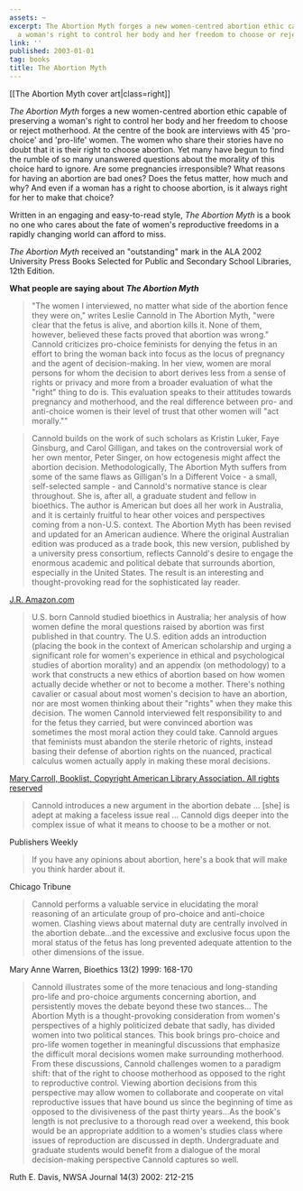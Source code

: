```yaml
---
assets: ~
excerpt: The Abortion Myth forges a new women-centred abortion ethic capable of preserving
  a woman's right to control her body and her freedom to choose or reject motherhood.
link: ''
published: 2003-01-01
tag: books
title: The Abortion Myth
---
```

[[The Abortion Myth cover art|class=right]] 

*The Abortion Myth* forges a new women-centred abortion ethic capable of preserving a woman's right to control her body and her freedom to choose or reject motherhood. At the centre of the book are interviews with 45 'pro-choice' and 'pro-life' women. The women who share their stories have no doubt that it is their right to choose abortion. Yet many have begun to find the rumble of so many unanswered questions about the morality of this choice hard to ignore. Are some pregnancies irresponsible? What reasons for having an abortion are bad ones? Does the fetus matter, how much and why? And even if a woman has a right to choose abortion, is it always right for her to make that choice?

Written in an engaging and easy-to-read style, *The Abortion Myth* is a book no one who cares about the fate of women's reproductive freedoms in a rapidly changing world can afford to miss.

*The Abortion Myth* received an "outstanding" mark in the ALA 2002 University Press Books Selected for Public and Secondary School Libraries, 12th Edition.

**What people are saying about** ***The Abortion Myth***

> "The women I interviewed, no matter what side of the abortion fence they were on," writes Leslie Cannold in The Abortion Myth, "were clear that the fetus is alive, and abortion kills it. None of them, however, believed these facts proved that abortion was wrong." Cannold criticizes pro-choice feminists for denying the fetus in an effort to bring the woman back into focus as the locus of pregnancy and the agent of decision-making. In her view, women are moral persons for whom the decision to abort derives less from a sense of rights or privacy and more from a broader evaluation of what the "right" thing to do is. This evaluation speaks to their attitudes towards pregnancy and motherhood, and the real difference between pro- and anti-choice women is their level of trust that other women will "act morally.""

> Cannold builds on the work of such scholars as Kristin Luker, Faye Ginsburg, and Carol Gilligan, and takes on the controversial work of her own mentor, Peter Singer, on how ectogenesis might affect the abortion decision. Methodologically, The Abortion Myth suffers from some of the same flaws as Gilligan's In a Different Voice - a small, self-selected sample - and Cannold's normative stance is clear throughout. She is, after all, a graduate student and fellow in bioethics. The author is American but does all her work in Australia, and it is certainly fruitful to hear other voices and perspectives coming from a non-U.S. context. The Abortion Myth has been revised and updated for an American audience. Where the original Australian edition was produced as a trade book, this new version, published by a university press consortium, reflects Cannold's desire to engage the enormous academic and political debate that surrounds abortion, especially in the United States. The result is an interesting and thought-provoking read for the sophisticated lay reader.

[J.R. Amazon.com](http://www.amazon.com/Abortion-Myth-Feminism-Morality-Choices/dp/0819563773)

> U.S. born Cannold studied bioethics in Australia; her analysis of how women define the moral questions raised by abortion was first published in that country. The U.S. edition adds an introduction (placing the book in the context of American scholarship and urging a significant role for women's experience in ethical and psychological studies of abortion morality) and an appendix (on methodology) to a work that constructs a new ethics of abortion based on how women actually decide whether or not to become a mother. There's nothing cavalier or casual about most women's decision to have an abortion, nor are most women thinking about their "rights" when they make this decision. The women Cannold interviewed felt responsibility to and for the fetus they carried, but were convinced abortion was sometimes the most moral action they could take. Cannold argues that feminists must abandon the sterile rhetoric of rights, instead basing their defense of abortion rights on the nuanced, practical calculus women actually apply in making these moral decisions.

[Mary Carroll, Booklist, Copyright American Library Association. All rights reserved](http://www.amazon.com/Abortion-Myth-Feminism-Morality-Choices/dp/0819563773)

> Cannold introduces a new argument in the abortion debate ... [she] is adept at making a faceless issue real ... Cannold digs deeper into the complex issue of what it means to choose to be a mother or not.

Publishers Weekly

> If you have any opinions about abortion, here's a book that will make you think harder about it.

Chicago Tribune

> Cannold performs a valuable service in elucidating the moral reasoning of an articulate group of pro-choice and anti-choice women. Clashing views about maternal duty are centrally involved in the abortion debate...and the excessive and exclusive focus upon the moral status of the fetus has long prevented adequate attention to the other dimensions of the issue.

Mary Anne Warren, Bioethics 13(2) 1999: 168-170

> Cannold illustrates some of the more tenacious and long-standing pro-life and pro-choice arguments concerning abortion, and persistently moves the debate beyond these two stances... The Abortion Myth is a thought-provoking consideration from women's perspectives of a highly politicized debate that sadly, has divided women into two political stances. This book brings pro-choice and pro-life women together in meaningful discussions that emphasize the difficult moral decisions women make surrounding motherhood. From these discussions, Cannold challenges women to a paradigm shift: that of the right to choose motherhood as opposed to the right to reproductive control. Viewing abortion decisions from this perspective may allow women to collaborate and cooperate on vital reproductive issues that have bound us since the beginning of time as opposed to the divisiveness of the past thirty years...As the book's length is not preclusive to a thorough read over a weekend, this book would be an appropriate addition to a women's studies class where issues of reproduction are discussed in depth. Undergraduate and graduate students would benefit from a dialogue of the moral decision-making perspective Cannold captures so well.

Ruth E. Davis, NWSA Journal 14(3) 2002: 212-215
